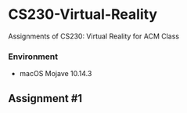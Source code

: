 # CS230-Virtual-Reality
Assignments of CS230: Virtual Reality for ACM Class

### Environment
* macOS Mojave 10.14.3

## Assignment #1

